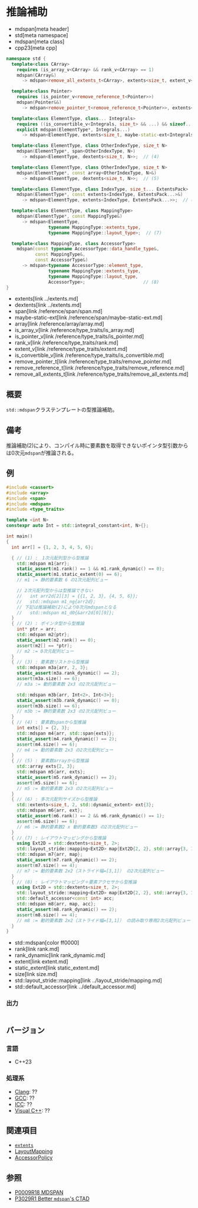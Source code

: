 # 推論補助
* mdspan[meta header]
* std[meta namespace]
* mdspan[meta class]
* cpp23[meta cpp]

```cpp
namespace std {
  template<class CArray>
    requires (is_array_v<CArray> && rank_v<CArray> == 1)
    mdspan(CArray&)
      -> mdspan<remove_all_extents_t<CArray>, extents<size_t, extent_v<CArray, 0>>>;  // (1)

  template<class Pointer>
    requires (is_pointer_v<remove_reference_t<Pointer>>)
    mdspan(Pointer&&)
      -> mdspan<remove_pointer_t<remove_reference_t<Pointer>>, extents<size_t>>;  // (2)

  template<class ElementType, class... Integrals>
    requires ((is_convertible_v<Integrals, size_t> && ...) && sizeof...(Integrals) > 0)
    explicit mdspan(ElementType*, Integrals...)
      -> mdspan<ElementType, extents<size_t, maybe-static-ext<Integrals>...>>;  // (3)

  template<class ElementType, class OtherIndexType, size_t N>
    mdspan(ElementType*, span<OtherIndexType, N>)
      -> mdspan<ElementType, dextents<size_t, N>>;  // (4)

  template<class ElementType, class OtherIndexType, size_t N>
    mdspan(ElementType*, const array<OtherIndexType, N>&)
      -> mdspan<ElementType, dextents<size_t, N>>;  // (5)

  template<class ElementType, class IndexType, size_t... ExtentsPack>
    mdspan(ElementType*, const extents<IndexType, ExtentsPack...>&)
      -> mdspan<ElementType, extents<IndexType, ExtentsPack...>>;  // (6)

  template<class ElementType, class MappingType>
    mdspan(ElementType*, const MappingType&)
      -> mdspan<ElementType,
                typename MappingType::extents_type,
                typename MappingType::layout_type>;  // (7)

  template<class MappingType, class AccessorType>
    mdspan(const typename AccessorType::data_handle_type&,
           const MappingType&,
           const AccessorType&)
      -> mdspan<typename AccessorType::element_type,
                typename MappingType::extents_type,
                typename MappingType::layout_type,
                AccessorType>;                      // (8)
}
```
* extents[link ../extents.md]
* dextents[link ../extents.md]
* span[link /reference/span/span.md]
* maybe-static-ext[link /reference/span/maybe-static-ext.md]
* array[link /reference/array/array.md]
* is_array_v[link /reference/type_traits/is_array.md]
* is_pointer_v[link /reference/type_traits/is_pointer.md]
* rank_v[link /reference/type_traits/rank.md]
* extent_v[link /reference/type_traits/extent.md]
* is_convertible_v[link /reference/type_traits/is_convertible.md]
* remove_pointer_t[link /reference/type_traits/remove_pointer.md]
* remove_reference_t[link /reference/type_traits/remove_reference.md]
* remove_all_extents_t[link /reference/type_traits/remove_all_extents.md]

## 概要
`std::mdspan`クラステンプレートの型推論補助。


## 備考
推論補助(2)により、コンパイル時に要素数を取得できないポインタ型引数からは0次元`mdspan`が推論される。


## 例
```cpp example
#include <cassert>
#include <array>
#include <span>
#include <mdspan>
#include <type_traits>

template <int N>
constexpr auto Int = std::integral_constant<int, N>{};

int main()
{
  int arr[] = {1, 2, 3, 4, 5, 6};

  { // (1) :　1次元配列型から型推論
    std::mdspan m1{arr};
    static_assert(m1.rank() == 1 && m1.rank_dynamic() == 0);
    static_assert(m1.static_extent(0) == 6);
    // m1 := 静的要素数 6 の1次元配列ビュー

    // 2次元配列型からは型推論できない
    //   int arr2d[2][3] = {{1, 2, 3}, {4, 5, 6}};
    //   std::mdspan m1_ng{arr2d};
    // 下記は推論補助(2)により0次元mdspanとなる
    //   std::mdspan m1_d0{&arr2d[0][0]};
  }
  { // (2) : ポインタ型から型推論
    int* ptr = arr;
    std::mdspan m2{ptr};
    static_assert(m2.rank() == 0);
    assert(m2[] == *ptr);
    // m2 := 0次元配列ビュー
  }
  { // (3) : 要素数リストから型推論
    std::mdspan m3a{arr, 2, 3};
    static_assert(m3a.rank_dynamic() == 2);
    assert(m3a.size() == 6);
    // m3a := 動的要素数 2x3 の2次元配列ビュー

    std::mdspan m3b{arr, Int<2>, Int<3>};
    static_assert(m3b.rank_dynamic() == 0);
    assert(m3b.size() == 6);
    // m3b := 静的要素数 2x3 の2次元配列ビュー
  }
  { // (4) : 要素数spanから型推論
    int exts[] = {2, 3};
    std::mdspan m4{arr, std::span{exts}};
    static_assert(m4.rank_dynamic() == 2);
    assert(m4.size() == 6);
    // m4 := 動的要素数 2x3 の2次元配列ビュー
  }
  { // (5) : 要素数arrayから型推論
    std::array exts{2, 3};
    std::mdspan m5{arr, exts};
    static_assert(m5.rank_dynamic() == 2);
    assert(m5.size() == 6);
    // m5 := 動的要素数 2x3 の2次元配列ビュー
  }
  { // (6) : 多次元配列サイズから型推論
    std::extents<size_t, 2, std::dynamic_extent> ext{3};
    std::mdspan m6{arr, ext};
    static_assert(m6.rank() == 2 && m6.rank_dynamic() == 1);
    assert(m6.size() == 6);
    // m6 := 静的要素数2 x 動的要素数3 の2次元配列ビュー
  }
  { // (7) : レイアウトマッピングから型推論
    using Ext2D = std::dextents<size_t, 2>;
    std::layout_stride::mapping<Ext2D> map{Ext2D{2, 2}, std::array{3, 1}};
    std::mdspan m7{arr, map};
    static_assert(m7.rank_dynamic() == 2);
    assert(m7.size() == 4);
    // m7 := 動的要素数 2x2（ストライド幅=[3,1]） の2次元配列ビュー
  }
  { // (8) : レイアウトマッピング＋要素アクセサから型推論
    using Ext2D = std::dextents<size_t, 2>;
    std::layout_stride::mapping<Ext2D> map{Ext2D{2, 2}, std::array{3, 1}};
    std::default_accessor<const int> acc;
    std::mdspan m8{arr, map, acc};
    static_assert(m8.rank_dynamic() == 2);
    assert(m8.size() == 4);
    // m8 := 動的要素数 2x2（ストライド幅=[3,1]） の読み取り専用2次元配列ビュー
  }
}
```
* std::mdspan[color ff0000]
* rank[link rank.md]
* rank_dynamic[link rank_dynamic.md]
* extent[link extent.md]
* static_extent[link static_extent.md]
* size[link size.md]
* std::layout_stride::mapping[link ../layout_stride/mapping.md]
* std::default_accessor[link ../default_accessor.md]

### 出力
```
```


## バージョン
### 言語
- C++23

### 処理系
- [Clang](/implementation.md#clang): ??
- [GCC](/implementation.md#gcc): ??
- [ICC](/implementation.md#icc): ??
- [Visual C++](/implementation.md#visual_cpp): ??


## 関連項目
- [`extents`](../extents.md)
- [LayoutMapping](../LayoutMapping.md)
- [AccessorPolicy](../AccessorPolicy.md)


## 参照
- [P0009R18 MDSPAN](https://www.open-std.org/jtc1/sc22/wg21/docs/papers/2022/p0009r18.html)
- [P3029R1 Better `mdspan`'s CTAD](https://www.open-std.org/jtc1/sc22/wg21/docs/papers/2024/p3029r1.html)
